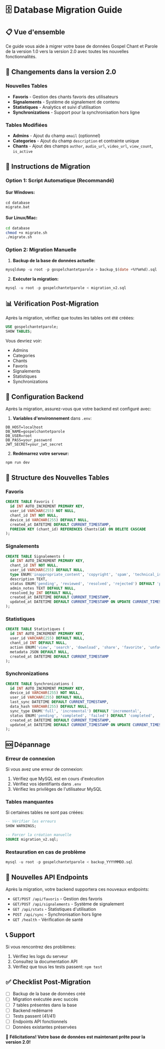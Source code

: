 # 🗄️ Database Migration Guide

## 📋 Vue d'ensemble

Ce guide vous aide à migrer votre base de données Gospel Chant et Parole de la version 1.0 vers la version 2.0 avec toutes les nouvelles fonctionnalités.

## 🔄 Changements dans la version 2.0

### Nouvelles Tables
- **Favoris** - Gestion des chants favoris des utilisateurs
- **Signalements** - Système de signalement de contenu
- **Statistiques** - Analytics et suivi d'utilisation
- **Synchronizations** - Support pour la synchronisation hors ligne

### Tables Modifiées
- **Admins** - Ajout du champ `email` (optionnel)
- **Categories** - Ajout du champ `description` et contrainte unique
- **Chants** - Ajout des champs `author`, `audio_url`, `video_url`, `view_count`, `is_active`

## 🚀 Instructions de Migration

### Option 1: Script Automatique (Recommandé)

#### Sur Windows:
```batch
cd database
migrate.bat
```

#### Sur Linux/Mac:
```bash
cd database
chmod +x migrate.sh
./migrate.sh
```

### Option 2: Migration Manuelle

1. **Backup de la base de données actuelle:**
```sql
mysqldump -u root -p gospelchantetparole > backup_$(date +%Y%m%d).sql
```

2. **Exécuter la migration:**
```sql
mysql -u root -p gospelchantetparole < migration_v2.sql
```

## 📊 Vérification Post-Migration

Après la migration, vérifiez que toutes les tables ont été créées:

```sql
USE gospelchantetparole;
SHOW TABLES;
```

Vous devriez voir:
- Admins
- Categories
- Chants
- Favoris
- Signalements
- Statistiques
- Synchronizations

## 🔧 Configuration Backend

Après la migration, assurez-vous que votre backend est configuré avec:

1. **Variables d'environnement** dans `.env`:
```env
DB_HOST=localhost
DB_NAME=gospelchantetparole
DB_USER=root
DB_PASS=your_password
JWT_SECRET=your_jwt_secret
```

2. **Redémarrez votre serveur:**
```bash
npm run dev
```

## 📝 Structure des Nouvelles Tables

### Favoris
```sql
CREATE TABLE Favoris (
  id INT AUTO_INCREMENT PRIMARY KEY,
  user_id VARCHAR(255) NOT NULL,
  chant_id INT NOT NULL,
  device_id VARCHAR(255) DEFAULT NULL,
  created_at DATETIME DEFAULT CURRENT_TIMESTAMP,
  FOREIGN KEY (chant_id) REFERENCES Chants(id) ON DELETE CASCADE
);
```

### Signalements
```sql
CREATE TABLE Signalements (
  id INT AUTO_INCREMENT PRIMARY KEY,
  chant_id INT NOT NULL,
  user_id VARCHAR(255) DEFAULT NULL,
  type ENUM('inappropriate_content', 'copyright', 'spam', 'technical_issue', 'other') NOT NULL,
  description TEXT,
  status ENUM('pending', 'reviewed', 'resolved', 'rejected') DEFAULT 'pending',
  admin_notes TEXT DEFAULT NULL,
  resolved_by INT DEFAULT NULL,
  created_at DATETIME DEFAULT CURRENT_TIMESTAMP,
  updated_at DATETIME DEFAULT CURRENT_TIMESTAMP ON UPDATE CURRENT_TIMESTAMP
);
```

### Statistiques
```sql
CREATE TABLE Statistiques (
  id INT AUTO_INCREMENT PRIMARY KEY,
  user_id VARCHAR(255) DEFAULT NULL,
  chant_id INT DEFAULT NULL,
  action ENUM('view', 'search', 'download', 'share', 'favorite', 'unfavorite') NOT NULL,
  metadata JSON DEFAULT NULL,
  created_at DATETIME DEFAULT CURRENT_TIMESTAMP
);
```

### Synchronizations
```sql
CREATE TABLE Synchronizations (
  id INT AUTO_INCREMENT PRIMARY KEY,
  device_id VARCHAR(255) NOT NULL,
  user_id VARCHAR(255) DEFAULT NULL,
  last_sync DATETIME DEFAULT CURRENT_TIMESTAMP,
  data_hash VARCHAR(255) DEFAULT NULL,
  sync_type ENUM('full', 'incremental') DEFAULT 'incremental',
  status ENUM('pending', 'completed', 'failed') DEFAULT 'completed',
  created_at DATETIME DEFAULT CURRENT_TIMESTAMP,
  updated_at DATETIME DEFAULT CURRENT_TIMESTAMP ON UPDATE CURRENT_TIMESTAMP
);
```

## 🆘 Dépannage

### Erreur de connexion
Si vous avez une erreur de connexion:
1. Vérifiez que MySQL est en cours d'exécution
2. Vérifiez vos identifiants dans `.env`
3. Vérifiez les privilèges de l'utilisateur MySQL

### Tables manquantes
Si certaines tables ne sont pas créées:
```sql
-- Vérifier les erreurs
SHOW WARNINGS;

-- Forcer la création manuelle
SOURCE migration_v2.sql;
```

### Restauration en cas de problème
```sql
mysql -u root -p gospelchantetparole < backup_YYYYMMDD.sql
```

## 🎯 Nouvelles API Endpoints

Après la migration, votre backend supportera ces nouveaux endpoints:

- `GET/POST /api/favoris` - Gestion des favoris
- `GET/POST /api/signalements` - Système de signalement
- `GET /api/stats` - Statistiques d'utilisation
- `POST /api/sync` - Synchronisation hors ligne
- `GET /health` - Vérification de santé

## 📞 Support

Si vous rencontrez des problèmes:
1. Vérifiez les logs du serveur
2. Consultez la documentation API
3. Vérifiez que tous les tests passent: `npm test`

## ✅ Checklist Post-Migration

- [ ] Backup de la base de données créé
- [ ] Migration exécutée avec succès
- [ ] 7 tables présentes dans la base
- [ ] Backend redémarré
- [ ] Tests passent (41/41)
- [ ] Endpoints API fonctionnels
- [ ] Données existantes préservées

🎉 **Félicitations! Votre base de données est maintenant prête pour la version 2.0!**
